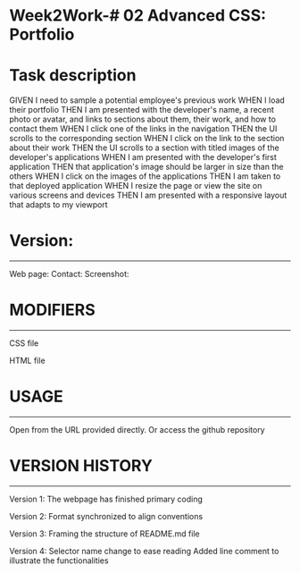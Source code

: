 # Week2Work-# 02 Advanced CSS: Portfolio

# Task description
GIVEN I need to sample a potential employee's previous work
WHEN I load their portfolio
THEN I am presented with the developer's name, a recent photo or avatar, and links to sections about them, their work, and how to contact them
WHEN I click one of the links in the navigation
THEN the UI scrolls to the corresponding section
WHEN I click on the link to the section about their work
THEN the UI scrolls to a section with titled images of the developer's applications
WHEN I am presented with the developer's first application
THEN that application's image should be larger in size than the others
WHEN I click on the images of the applications
THEN I am taken to that deployed application
WHEN I resize the page or view the site on various screens and devices
THEN I am presented with a responsive layout that adapts to my viewport

# Version: 
-----------
Web page: 
Contact: 
Screenshot:

# MODIFIERS
-----------
CSS file
<!-- Primary coding -->

HTML file
<!-- Primary coding -->
<!-- Format synchronized -->

# USAGE
-----
Open from the URL provided directly.
Or access the github repository

# VERSION HISTORY
---------------
Version 1:
    The webpage has finished primary coding

Version 2:
    Format synchronized to align conventions

Version 3:
    Framing the structure of README.md file

Version 4:
    Selector name change to ease reading
    Added line comment to illustrate the functionalities